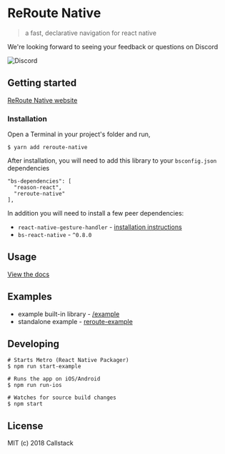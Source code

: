 # ReRoute Native

> a fast, declarative navigation for react native

We're looking forward to seeing your feedback or questions on Discord

![Discord](https://img.shields.io/discord/426714625279524876.svg)

## Getting started

[ReRoute Native website](https://reroute-native.netlify.com/)

### Installation

Open a Terminal in your project's folder and run,

```
$ yarn add reroute-native
```

After installation, you will need to add this library to your `bsconfig.json` dependencies

```
"bs-dependencies": [
  "reason-react",
  "reroute-native"
],
```

In addition you will need to install a few peer dependencies:

* `react-native-gesture-handler` - [installation instructions](https://github.com/kmagiera/react-native-gesture-handler#installation)
* `bs-react-native` - `^0.8.0`

## Usage

[View the docs](https://reroute-native.netlify.com/docs/get-started.html#usage)

## Examples
- example built-in library - [/example](/example)
- standalone example - [reroute-example](https://github.com/souhe/reroute-example)

## Developing

```
# Starts Metro (React Native Packager)
$ npm run start-example

# Runs the app on iOS/Android
$ npm run run-ios

# Watches for source build changes
$ npm start
```

## License

MIT (c) 2018 Callstack
